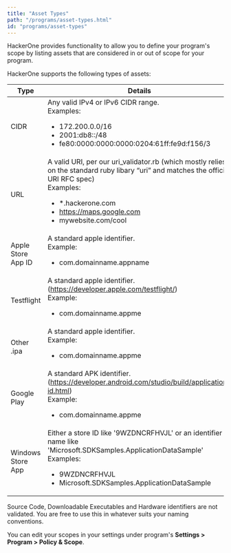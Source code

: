 ```yaml
---
title: "Asset Types"
path: "/programs/asset-types.html"
id: "programs/asset-types"
---
```

HackerOne provides functionality to allow you to define your program's scope by listing assets that are considered in or out of scope for your program.

HackerOne supports the following types of assets:

Type | Details
----- | ------
CIDR | Any valid IPv4 or IPv6 CIDR range. <br>Examples: <ul><li>172.200.0.0/16</li><li>2001:db8::/48</li><li>fe80:0000:0000:0000:0204:61ff:fe9d:f156/3</li></ul>
URL | A valid URI, per our uri_validator.rb (which mostly relies on the standard ruby libary “uri” and matches the official URI RFC spec) <br>Examples: <ul><li>*.hackerone.com</li><li>https://maps.google.com</li><li>mywebsite.com/cool</li></ul>
Apple Store App ID | A standard apple identifier. <br>Example: <ul><li>com.domainname.appname</li></ul>
Testflight | A standard apple identifier. <br>(https://developer.apple.com/testflight/) <br>Example: <ul><li>com.domainname.appme</li></ul>
Other .ipa | A standard apple identifier. <br> Example: <ul><li>com.domainname.appme</li></ul>
Google Play | A standard APK identifier. <br>(https://developer.android.com/studio/build/application-id.html) <br>Example: <ul><li>com.domainname.appme</li></ul>
Windows Store App | Either a store ID like '9WZDNCRFHVJL' or an identifier name like 'Microsoft.SDKSamples.ApplicationDataSample' <br>Examples: <ul><li>9WZDNCRFHVJL</li><li>Microsoft.SDKSamples.ApplicationDataSample</li></ul>

Source Code, Downloadable Executables and Hardware identifiers are not validated. You are free to use this in whatever suits your naming conventions. 

You can edit your scopes in your settings under program's **Settings > Program > Policy & Scope**. 
